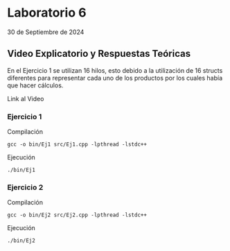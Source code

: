 # Laboratorio 6
30 de Septiembre de 2024
## Video Explicatorio y Respuestas Teóricas
En el Ejercicio 1 se utilizan 16 hilos, esto debido a la utilización de 16 structs diferentes para representar cada uno de los productos por los cuales había que hacer cálculos.

Link al Video

### Ejercicio 1

Compilación

```
gcc -o bin/Ej1 src/Ej1.cpp -lpthread -lstdc++
```

Ejecución

```
./bin/Ej1
```

### Ejercicio 2

Compilación

```
gcc -o bin/Ej2 src/Ej2.cpp -lpthread -lstdc++
```

Ejecución

```
./bin/Ej2
```